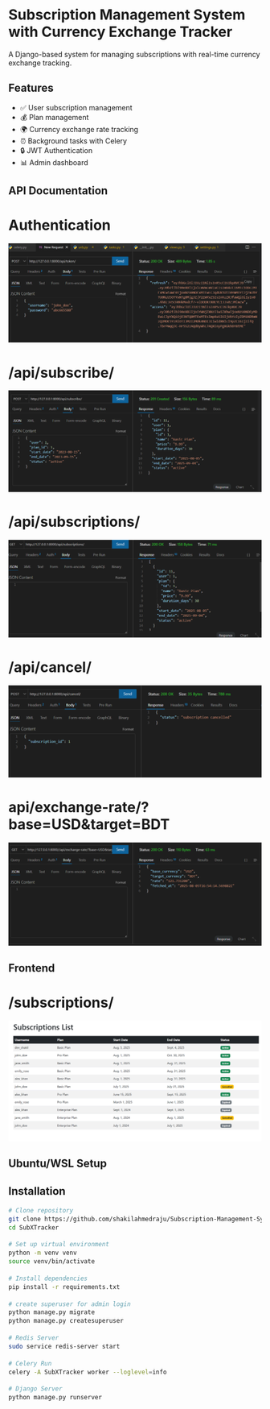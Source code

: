 # Subscription Management System with Currency Exchange Tracker

A Django-based system for managing subscriptions with real-time currency exchange tracking.

## Features
- ✅ User subscription management  
- 💰 Plan management  
- 🌍 Currency exchange rate tracking  
- ⏰ Background tasks with Celery  
- 🔒 JWT Authentication  
- 📊 Admin dashboard
  
## API Documentation
# Authentication
![App Screenshot](media/token.png)

# /api/subscribe/
![App Screenshot](media/subscribe.png)

# /api/subscriptions/
![App Screenshot](media/subscriptions.png)

# /api/cancel/
![App Screenshot](media/cancel.png)

# api/exchange-rate/?base=USD&target=BDT
![App Screenshot](media/rate.png)

## Frontend
# /subscriptions/
![App Screenshot](media/list.png)

## Ubuntu/WSL Setup

## Installation
```bash
# Clone repository
git clone https://github.com/shakilahmedraju/Subscription-Management-System.git
cd SubXTracker

# Set up virtual environment
python -m venv venv
source venv/bin/activate

# Install dependencies
pip install -r requirements.txt

# create superuser for admin login
python manage.py migrate
python manage.py createsuperuser

# Redis Server
sudo service redis-server start

# Celery Run
celery -A SubXTracker worker --loglevel=info

# Django Server
python manage.py runserver

